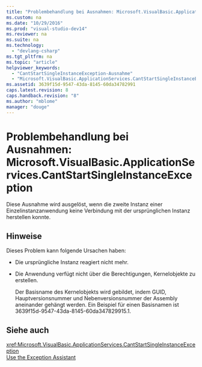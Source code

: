```yaml
---
title: "Problembehandlung bei Ausnahmen: Microsoft.VisualBasic.ApplicationServices.CantStartSingleInstanceException"
ms.custom: na
ms.date: "10/29/2016"
ms.prod: "visual-studio-dev14"
ms.reviewer: na
ms.suite: na
ms.technology: 
  - "devlang-csharp"
ms.tgt_pltfrm: na
ms.topic: "article"
helpviewer_keywords: 
  - "CantStartSingleInstanceException-Ausnahme"
  - "Microsoft.VisualBasic.ApplicationServices.CantStartSingleInstanceException-Ausnahme"
ms.assetid: 3639f15d-9547-43da-8145-60da34782991
caps.latest.revision: 8
caps.handback.revision: "8"
ms.author: "mblome"
manager: "douge"
---
```

# Problembehandlung bei Ausnahmen: Microsoft.VisualBasic.ApplicationServices.CantStartSingleInstanceException
Diese Ausnahme wird ausgelöst, wenn die zweite Instanz einer Einzelinstanzanwendung keine Verbindung mit der ursprünglichen Instanz herstellen konnte.  
  
## Hinweise  
 Dieses Problem kann folgende Ursachen haben:  
  
-   Die ursprüngliche Instanz reagiert nicht mehr.  
  
-   Die Anwendung verfügt nicht über die Berechtigungen, Kernelobjekte zu erstellen.  
  
     Der Basisname des Kernelobjekts wird gebildet, indem GUID, Hauptversionsnummer und Nebenversionsnummer der Assembly aneinander gehängt werden. Ein Beispiel für einen Basisnamen ist 3639f15d\-9547\-43da\-8145\-60da347829915.1.  
  
## Siehe auch  
 <xref:Microsoft.VisualBasic.ApplicationServices.CantStartSingleInstanceException>   
 [Use the Exception Assistant](../Topic/How%20to:%20Use%20the%20Exception%20Assistant.md)